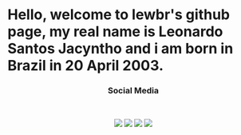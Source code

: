 # Hello, welcome to lewbr's github page, my real name is Leonardo Santos Jacyntho and i am born in Brazil in 20 April 2003.
<h3 align="center"> Social Media </h3>
<br />
<p align="center">
<a href="https://www.twitter.com/lew_br"><img src="https://img.shields.io/badge/gmail-%EA4335.svg?&style=for-the-badge&logo=gmail&logoColor=white"/></a>
<a href="https://www.twitter.com/lew_br"><img src="https://img.shields.io/badge/discord-%99AAB5.svg?&style=for-the-badge&logo=discord&logoColor=white"/></a>
<a href="https://www.twitter.com/lew_br"><img src="https://img.shields.io/badge/twitter-%230077B5.svg?&style=for-the-badge&logo=twitter&logoColor=white"/></a>
<a href="https://instagram.com/lewbr"><img src="https://img.shields.io/badge/instagram-%23E4405F.svg?&style=for-the-badge&logo=instagram&logoColor=white"/></a>
</p>
